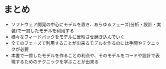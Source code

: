 # まとめ

- ソフトウェア開発の中心にモデルを置き、あらゆるフェーズ(分析・設計・実装)で一貫したモデルを利用する
- 様々なフィードバックをモデルに反映させ磨き込んでいく
- 全てのフェーズで利用することが出来るモデルを作るのには手間やテクニックが必要
- 本書で一貫したモデルを作ることの利点や、そのモデルをコードや設計で表現するためのテクニックを学ぶことが出来る
